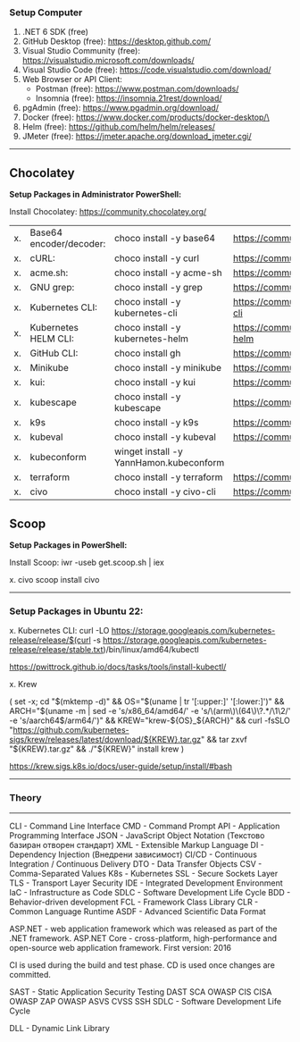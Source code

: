 ### Setup Computer

1. .NET 6 SDK (free)
2. GitHub Desktop (free):           https://desktop.github.com/
3. Visual Studio Community (free):  https://visualstudio.microsoft.com/downloads/
4. Visual Studio Code (free):       https://code.visualstudio.com/download/
5. Web Browser or API Client:
    - Postman  (free):              https://www.postman.com/downloads/
    - Insomnia (free):              https://insomnia.21rest/download/
6. pgAdmin (free):                  https://www.pgadmin.org/download/
7. Docker (free):                   https://www.docker.com/products/docker-desktop/\
8. Helm (free):                     https://github.com/helm/helm/releases/
9. JMeter (free):                   https://jmeter.apache.org/download_jmeter.cgi/



---

## **Chocolatey**

**Setup Packages in Administrator PowerShell:**

Install Chocolatey: https://community.chocolatey.org/

|||||
|--|--|--|--|
|x. |Base64 encoder/decoder:  |choco install -y base64            |https://community.chocolatey.org/packages/base64|
|x. |cURL:                    |choco install -y curl              |https://community.chocolatey.org/packages/curl|
|x. |acme.sh:                 |choco install -y acme-sh           |https://community.chocolatey.org/packages/acme-sh|
|x. |GNU grep:                |choco install -y grep              |https://community.chocolatey.org/packages/grep|
|x. |Kubernetes CLI:          |choco install -y kubernetes-cli    |https://community.chocolatey.org/packages/kubernetes-cli|
|x. |Kubernetes HELM CLI:     |choco install -y kubernetes-helm   |https://community.chocolatey.org/packages/kubernetes-helm|
|x. |GitHub CLI:              |choco install gh                   |https://community.chocolatey.org/packages/gh|
|x. |Minikube                 |choco install -y minikube          |https://community.chocolatey.org/packages/Minikube|
|x. |kui:                     |choco install -y kui               |https://community.chocolatey.org/packages/kui|
|x. |kubescape                |choco install -y kubescape         |https://community.chocolatey.org/packages/kubescape|
|x. |k9s                      |choco install -y k9s               |https://community.chocolatey.org/packages/k9s|
|x. |kubeval                  |choco install -y kubeval           |https://community.chocolatey.org/packages/kubeval|
|x. |kubeconform              |winget install -y YannHamon.kubeconform||
|x. |terraform                |choco install -y terraform         |https://community.chocolatey.org/packages/terraform|
|x. |civo                     |choco install -y civo-cli          |https://community.chocolatey.org/packages/civo-cli|


## **Scoop**

**Setup Packages in PowerShell:**

Install Scoop: iwr -useb get.scoop.sh | iex

x. civo                     scoop install civo

---

### **Setup Packages in Ubuntu 22:**

x. Kubernetes CLI:
curl -LO https://storage.googleapis.com/kubernetes-release/release/$(curl -s https://storage.googleapis.com/kubernetes-release/release/stable.txt)/bin/linux/amd64/kubectl

https://pwittrock.github.io/docs/tasks/tools/install-kubectl/

x. Krew

(
  set -x; cd "$(mktemp -d)" &&
  OS="$(uname | tr '[:upper:]' '[:lower:]')" &&
  ARCH="$(uname -m | sed -e 's/x86_64/amd64/' -e 's/\(arm\)\(64\)\?.*/\1\2/' -e 's/aarch64$/arm64/')" &&
  KREW="krew-${OS}_${ARCH}" &&
  curl -fsSLO "https://github.com/kubernetes-sigs/krew/releases/latest/download/${KREW}.tar.gz" &&
  tar zxvf "${KREW}.tar.gz" &&
  ./"${KREW}" install krew
)

https://krew.sigs.k8s.io/docs/user-guide/setup/install/#bash

---

### Theory

---

CLI     -   Command Line Interface
CMD     -   Command Prompt
API     -   Application Programming Interface
JSON    -   JavaScript Object Notation (Текстово базиран отворен стандарт)
XML     -   Extensible Markup Language
DI      -   Dependency Injection (Внедрени зависимост)
CI/CD   -   Continuous Integration / Continuous Delivery
DTO     -   Data Transfer Objects
CSV     -   Comma-Separated Values
K8s     -   Kubernetes
SSL     -   Secure Sockets Layer
TLS     -   Transport Layer Security
IDE     -   Integrated Development Environment
IaC     -   Infrastructure as Code
SDLC    -   Software Development Life Cycle
BDD     -   Behavior-driven development
FCL     -   Framework Class Library
CLR     -   Common Language Runtime
ASDF    -   Advanced Scientific Data Format


ASP.NET - web application framework which was released as part of the .NET framework.
ASP.NET Core - cross-platform, high-performance and open-source web application framework. First version: 2016




CI is used during the build and test phase. CD is used once changes are committed.




SAST - Static Application Security Testing
DAST
SCA
OWASP
CIS
CISA
OWASP ZAP
OWASP ASVS
CVSS
SSH
SDLC - Software Development Life Cycle

DLL - Dynamic Link Library